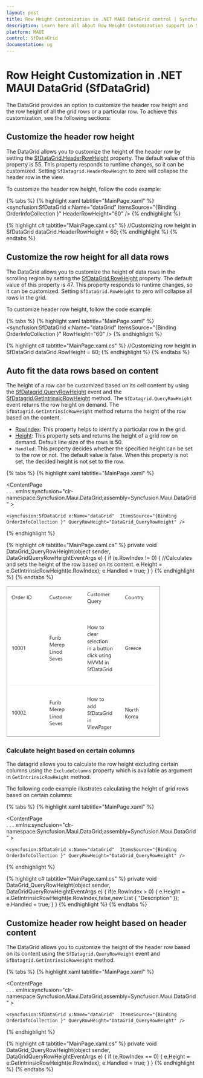```yaml
---
layout: post
title: Row Height Customization in .NET MAUI DataGrid control | Syncfusion
description: Learn here all about Row Height Customization support in Syncfusion .NET MAUI DataGrid (SfDataGrid) control and more.
platform: MAUI
control: SfDataGrid
documentation: ug
---
```


# Row Height Customization in .NET MAUI DataGrid (SfDataGrid)

The DataGrid provides an option to customize the header row height and the row height of all the grid rows or a particular row. To achieve this customization, see the following sections:

## Customize the header row height 

The DataGrid allows you to customize the height of the header row by setting the [SfDataGrid.HeaderRowHeight](https://help.syncfusion.com/cr/maui/Syncfusion.Maui.DataGrid.SfDataGrid.html#Syncfusion_Maui_DataGrid_SfDataGrid_HeaderRowHeight) property. The default value of this property is 55. This property responds to runtime changes, so it can be customized. Setting `SfDatagrid.HeaderRowHeight` to zero will collapse the header row in the view.

To customize the header row height, follow the code example:

{% tabs %}
{% highlight xaml tabtitle="MainPage.xaml" %}
<syncfusion:SfDataGrid x:Name="dataGrid"  ItemsSource="{Binding OrderInfoCollection }" HeaderRowHeight="60" />
{% endhighlight %}

{% highlight c# tabtitle="MainPage.xaml.cs" %}
//Customizing row height in SfDataGrid
dataGrid.HeaderRowHeight = 60;
{% endhighlight %}
{% endtabs %}

## Customize the row height for all data rows

The DataGrid allows you to customize the height of data rows in the scrolling region by setting the [SfDataGrid.RowHeight](https://help.syncfusion.com/cr/maui/Syncfusion.Maui.DataGrid.SfDataGrid.html#Syncfusion_Maui_DataGrid_SfDataGrid_RowHeight) property. The default value of this property is 47. This property responds to runtime changes, so it can be customized. Setting `SfDataGrid.RowHeight` to zero will collapse all rows in the grid.

To customize header row height, follow the code example:

{% tabs %}
{% highlight xaml tabtitle="MainPage.xaml" %}
<syncfusion:SfDataGrid x:Name="dataGrid"  ItemsSource="{Binding OrderInfoCollection }" RowHeight="60" />
{% endhighlight %}

{% highlight c# tabtitle="MainPage.xaml.cs" %}
//Customizing row height in SfDataGrid
dataGrid.RowHeight = 60;
{% endhighlight %}
{% endtabs %}

## Auto fit the data rows based on content

The height of a row can be customized based on its cell content by using the [SfDatagrid.QueryRowHeight](https://help.syncfusion.com/cr/maui/Syncfusion.Maui.DataGrid.SfDataGrid.html#Syncfusion_Maui_DataGrid_SfDataGrid_QueryRowHeight) event and the [SfDatagrid.GetIntrinsicRowHeight](https://help.syncfusion.com/cr/maui/Syncfusion.Maui.DataGrid.DataGridQueryRowHeightEventArgs.html#Syncfusion_Maui_DataGrid_DataGridQueryRowHeightEventArgs_GetIntrinsicRowHeight_System_Int32_System_Boolean_System_Collections_Generic_List_System_String__) method. The `SfDatagrid.QueryRowHeight` event returns the row height on demand. The `SfDatagrid.GetIntrinsicRowHeight` method returns the height of the row based on the content.

* [RowIndex](https://help.syncfusion.com/cr/maui/Syncfusion.Maui.DataGrid.DataGridQueryRowHeightEventArgs.html#Syncfusion_Maui_DataGrid_DataGridQueryRowHeightEventArgs_RowIndex): This property helps to identify a particular row in the grid.
* [Height](https://help.syncfusion.com/cr/maui/Syncfusion.Maui.DataGrid.DataGridQueryRowHeightEventArgs.html#Syncfusion_Maui_DataGrid_DataGridQueryRowHeightEventArgs_Height): This property sets and returns the height of a grid row on demand. Default line size of the rows is 50.
* `Handled`: This property decides whether the specified height can be set to the row or not. The default value is false. When this property is not set, the decided height is not set to the row.

{% tabs %}
{% highlight xaml tabtitle="MainPage.xaml" %}
<?xml version="1.0" encoding="utf-8" ?>
<ContentPage   
    . . .
    xmlns:syncfusion="clr-namespace:Syncfusion.Maui.DataGrid;assembly=Syncfusion.Maui.DataGrid" >

    <syncfusion:SfDataGrid x:Name="dataGrid"  ItemsSource="{Binding OrderInfoCollection }" QueryRowHeight="DataGrid_QueryRowHeight" />

</ContentPage>
{% endhighlight %}

{% highlight c# tabtitle="MainPage.xaml.cs" %}
private void DataGrid_QueryRowHeight(object sender, DataGridQueryRowHeightEventArgs e)
{
    if (e.RowIndex != 0)
    {
        //Calculates and sets the height of the row based on its content.
        e.Height = e.GetIntrinsicRowHeight(e.RowIndex);
        e.Handled = true;
    }
}
{% endhighlight %}
{% endtabs %}


![MAUI DataGrid AutoFit based on row content](Images\row-height-customization\maui-datagrid-autofit.png)

### Calculate height based on certain columns

The datagrid allows you to calculate the row height excluding certain columns using the `ExcludeColumns` property which is available as argument in `GetIntrinsicRowHeight` method.

The following code example illustrates calculating the height of grid rows based on certain columns:

{% tabs %}
{% highlight xaml tabtitle="MainPage.xaml" %}
<?xml version="1.0" encoding="utf-8" ?>
<ContentPage   
    . . .
    xmlns:syncfusion="clr-namespace:Syncfusion.Maui.DataGrid;assembly=Syncfusion.Maui.DataGrid" >

    <syncfusion:SfDataGrid x:Name="dataGrid"  ItemsSource="{Binding OrderInfoCollection }" QueryRowHeight="DataGrid_QueryRowHeight" />

</ContentPage>
{% endhighlight %}

{% highlight c# tabtitle="MainPage.xaml.cs" %}
private void DataGrid_QueryRowHeight(object sender, DataGridQueryRowHeightEventArgs e)
{
    if(e.RowIndex > 0)
    {
        e.Height = e.GetIntrinsicRowHeight(e.RowIndex,false,new List<string> { "Description" });        
        e.Handled = true;
    }
}
{% endhighlight %}
{% endtabs %}


## Customize header row height based on header content

The DataGrid allows you to customize the height of the header row based on its content using the `SfDatagrid.QueryRowHeight` event and `SfDatagrid.GetIntrinsicRowHeight` method.

{% tabs %}
{% highlight xaml tabtitle="MainPage.xaml" %}
<?xml version="1.0" encoding="utf-8" ?>
<ContentPage   
    . . .
    xmlns:syncfusion="clr-namespace:Syncfusion.Maui.DataGrid;assembly=Syncfusion.Maui.DataGrid" >

    <syncfusion:SfDataGrid x:Name="dataGrid"  ItemsSource="{Binding OrderInfoCollection }" QueryRowHeight="DataGrid_QueryRowHeight" />

</ContentPage>
{% endhighlight %}

{% highlight c# tabtitle="MainPage.xaml.cs" %}
private void DataGrid_QueryRowHeight(object sender, DataGridQueryRowHeightEventArgs e)
{
    if (e.RowIndex == 0)
    {
        e.Height = e.GetIntrinsicRowHeight(e.RowIndex);
        e.Handled = true;
    }
}
{% endhighlight %}
{% endtabs %}